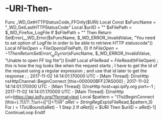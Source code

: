 # -URI-Then-
Func _WD_GetHTTPStatusCode_FFOnly($URI)     Local Const $sFuncName = "_WD_GetLastHTTPStatusCode"     Local $uriID = ""      $sFilePath = $_WD_Firefox_LogFile     If $sFilePath = "" Then Return SetError(__WD_Error($sFuncName, $_WD_ERROR_InvalidValue, "You need to set option of LogFile in order to be able to retrieve HTTP statuscode"))     Local $hFileOpen = FileOpen($sFilePath, 0)     If $hFileOpen = -1 Then         Return SetError(__WD_Error($sFuncName, $_WD_ERROR_InvalidValue, "Unable to open FF log file"))     EndIf     Local $sFileRead = FileRead($hFileOpen)      ; this is how the log looks like when the request starts     ; I have to get the id of the request using a regular expression     ; and use that id later to get the response     ;     ;    2017-11-02 14:14:01.170000 UTC - [Main Thread]: D/nsHttp nsHttpChannel::BeginConnect [this=000000BFF27A5000]     ;    2017-11-02 14:14:01.170000 UTC - [Main Thread]: D/nsHttp host=api.ipify.org port=-1     ;    2017-11-02 14:14:01.170000 UTC - [Main Thread]: D/nsHttp uri=https://api.ipify.org/?format=text      Local $pattern = "(?is)BeginConnect \[this=(.*?)\](?:.*?)uri=([^\]]+?)\R"     $aRet = StringRegExp($sFileRead,$pattern,3)     For $i = 1 To UBound($aRet) - 1 Step 2         If $aRet[$i] = $URI Then             $uriID = $aRet[$i-1]             ContinueLoop         EndIf
